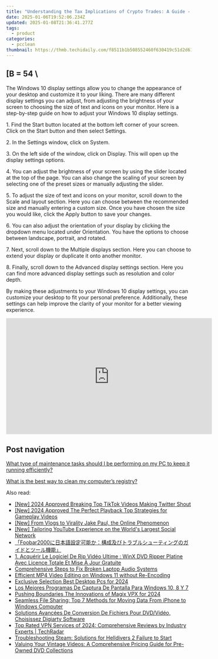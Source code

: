 ```yaml
---
title: "Understanding the Tax Implications of Crypto Trades: A Guide - By YL Computing"
date: 2025-01-06T19:52:06.234Z
updated: 2025-01-08T21:36:41.277Z
tags:
  - product
categories:
  - pcclean
thumbnail: https://thmb.techidaily.com/f8511b1b508552460f630419c51d2d616ebcbf19dbd124bdf2e50582d197ea31.jpg
---
```


## \[B = 54 \

The Windows 10 display settings allow you to change the appearance of your desktop and customize it to your liking. There are many different display settings you can adjust, from adjusting the brightness of your screen to choosing the size of text and icons on your monitor. Here is a step-by-step guide on how to adjust your Windows 10 display settings. 

1\. Find the Start button located at the bottom left corner of your screen. Click on the Start button and then select Settings.

2\. In the Settings window, click on System.

3\. On the left side of the window, click on Display. This will open up the display settings options. 

4\. You can adjust the brightness of your screen by using the slider located at the top of the page. You can also change the scaling of your screen by selecting one of the preset sizes or manually adjusting the slider.

5\. To adjust the size of text and icons on your monitor, scroll down to the Scale and layout section. Here you can choose between the recommended size and manually entering a custom size. Once you have chosen the size you would like, click the Apply button to save your changes.

6\. You can also adjust the orientation of your display by clicking the dropdown menu located under Orientation. You have the options to choose between landscape, portrait, and rotated.

7\. Next, scroll down to the Multiple displays section. Here you can choose to extend your display or duplicate it onto another monitor.

8\. Finally, scroll down to the Advanced display settings section. Here you can find more advanced display settings such as resolution and color depth. 

By making these adjustments to your Windows 10 display settings, you can customize your desktop to fit your personal preference. Additionally, these settings can help improve the clarity of your monitor for a better viewing experience.

<!-- affiliate ads begin -->
<iframe width="560" height="315" src="https://www.youtube.com/embed/kTHQrw8e1gk?si=gTPIa7KjhSZ0Vz97" title="YouTube video player" frameborder="0" allow="accelerometer; autoplay; clipboard-write; encrypted-media; gyroscope; picture-in-picture; web-share" referrerpolicy="strict-origin-when-cross-origin" allowfullscreen></iframe>
<!-- affiliate ads end -->

## Post navigation

[What type of maintenance tasks should I be performing on my PC to keep it running efficiently?](https://tools.techidaily.com/pcclean/products/)

[What is the best way to clean my computer’s registry?](https://tools.techidaily.com/pcclean/products/)

<ins class="adsbygoogle"
     style="display:block"
     data-ad-format="autorelaxed"
     data-ad-client="ca-pub-7571918770474297"
     data-ad-slot="1223367746"></ins>

<ins class="adsbygoogle"
     style="display:block"
     data-ad-client="ca-pub-7571918770474297"
     data-ad-slot="8358498916"
     data-ad-format="auto"
     data-full-width-responsive="true"></ins>

<span class="atpl-alsoreadstyle">Also read:</span>
<div><ul>
<li><a href="https://twitter-videos.techidaily.com/new-2024-approved-breaking-top-tiktok-videos-making-twitter-shout/"><u>[New] 2024 Approved Breaking Top TikTok Videos Making Twitter Shout</u></a></li>
<li><a href="https://video-screen-grab.techidaily.com/new-2024-approved-the-perfect-playback-top-strategies-for-gameplay-videos/"><u>[New] 2024 Approved The Perfect Playback Top Strategies for Gameplay Videos</u></a></li>
<li><a href="https://youtube-stream.techidaily.com/new-from-vlogs-to-virality-jake-paul-the-online-phenomenon/"><u>[New] From Vlogs to Virality Jake Paul, the Online Phenomenon</u></a></li>
<li><a href="https://facebook-video-recording.techidaily.com/new-tailoring-youtube-experience-on-the-worlds-largest-social-network/"><u>[New] Tailoring YouTube Experience on the World's Largest Social Network</u></a></li>
<li><a href="https://discover-amazing.techidaily.com/foobar2000/"><u>「Foobar2000に日本語設定可能か：構成及びトラブルシューティングのガイドとツール機能」</u></a></li>
<li><a href="https://discover-amazing.techidaily.com/1-acquerir-le-logiciel-de-rip-video-ultime-winx-dvd-ripper-platine-avec-licence-totale-et-mise-a-jour-gratuite/"><u>1. Acquérir Le Logiciel De Rip Vidéo Ultime : WinX DVD Ripper Platine Avec Licence Totale Et Mise À Jour Gratuite</u></a></li>
<li><a href="https://sound-issues.techidaily.com/comprehensive-steps-to-fix-broken-laptop-audio-systems/"><u>Comprehensive Steps to Fix Broken Laptop Audio Systems</u></a></li>
<li><a href="https://discover-amazing.techidaily.com/efficient-mp4-video-editing-on-windows-11-without-re-encoding/"><u>Efficient MP4 Video Editing on Windows 11 without Re-Encoding</u></a></li>
<li><a href="https://some-knowledge.techidaily.com/exclusive-selection-best-desktop-pcs-for-2024/"><u>Exclusive Selection Best Desktop Pcs for 2024</u></a></li>
<li><a href="https://discover-amazing.techidaily.com/los-mejores-programas-de-captura-de-pantalla-para-windows-10-8-y-7/"><u>Los Mejores Programas De Captura De Pantalla Para Windows 10, 8 Y 7</u></a></li>
<li><a href="https://extra-support.techidaily.com/pushing-boundaries-the-innovations-of-magix-vpx-for-2024/"><u>Pushing Boundaries The Innovations of Magix VPX for 2024</u></a></li>
<li><a href="https://discover-amazing.techidaily.com/seamless-file-sharing-top-7-methods-for-moving-data-from-iphone-to-windows-computer/"><u>Seamless File Sharing: Top 7 Methods for Moving Data From iPhone to Windows Computer</u></a></li>
<li><a href="https://discover-amazing.techidaily.com/solutions-avancees-de-conversion-de-fichiers-pour-dvdvideo-choisissez-digiarty-software/"><u>Solutions Avancées De Conversion De Fichiers Pour DVD/Vidéo, Choisissez Digiarty Software</u></a></li>
<li><a href="https://techno-recovery.techidaily.com/top-rated-vpn-services-of-2024-comprehensive-reviews-by-industry-experts-techradar/"><u>Top Rated VPN Services of 2024: Comprehensive Reviews by Industry Experts | TechRadar</u></a></li>
<li><a href="https://win-answers.techidaily.com/troubleshooting-steam-solutions-for-helldivers-2-failure-to-start/"><u>Troubleshooting Steam: Solutions for Helldivers 2 Failure to Start</u></a></li>
<li><a href="https://discover-amazing.techidaily.com/valuing-your-vintage-videos-a-comprehensive-pricing-guide-for-pre-owned-dvd-collections/"><u>Valuing Your Vintage Videos: A Comprehensive Pricing Guide for Pre-Owned DVD Collections</u></a></li>
</ul></div>

